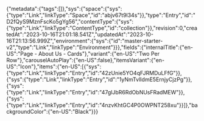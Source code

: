 {"metadata":{"tags":[]},"sys":{"space":{"sys":{"type":"Link","linkType":"Space","id":"abjv67t9l34s"}},"type":"Entry","id":"D2fQyS9MznFscKo5gYg56","contentType":{"sys":{"type":"Link","linkType":"ContentType","id":"collection"}},"revision":0,"createdAt":"2023-10-16T21:01:18.541Z","updatedAt":"2023-10-16T21:13:56.999Z","environment":{"sys":{"id":"master-starter-v2","type":"Link","linkType":"Environment"}}},"fields":{"internalTitle":{"en-US":"Page - About Us - Cards"},"variant":{"en-US":"Two Per Row"},"carouselAutoPlay":{"en-US":false},"itemsVariant":{"en-US":"Icon"},"items":{"en-US":[{"sys":{"type":"Link","linkType":"Entry","id":"42zUnie5YO4qFJRMDuLFfG"}},{"sys":{"type":"Link","linkType":"Entry","id":"1yNmTvlIdmE5ErnjyCjzPg"}},{"sys":{"type":"Link","linkType":"Entry","id":"47glJbR6RdObNUsFRadMEW"}},{"sys":{"type":"Link","linkType":"Entry","id":"4nzvKhtGC4P0OWPNT258xu"}}]},"backgroundColor":{"en-US":"Black"}}}